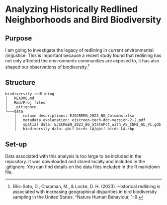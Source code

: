 # Analyzing Historically Redlined Neighborhoods and Bird Biodiversity

## Purpose

I am going to investigate the legacy of redlining in current environmental (in)justice. This is important because a recent study found that redlining has not only affected the environments communities are exposed to, it has also shaped our observations of biodiversity.[^readme-1]

[^readme-1]: Ellis-Soto, D., Chapman, M., & Locke, D. H. (2023). Historical redlining is associated with increasing geographical disparities in bird biodiversity sampling in the United States. \^Nature Human Behaviour, 1-9.

## Structure

```         
biodiversity-redlining
│   README.md
│   Rmd/Proj files    
│   .gitignore
└───data
    │   column descriptions: EJSCREEN_2023_BG_Columns.xlsx
    │   metadata explanation: ejscreen-tech-doc-version-2-2.pdf
    │   spatial data: EJSCREEN_2023_BG_StatePct_with_AS_CNMI_GU_VI.gdb
    |   biodiversity data: gbif-birds-LA/gbif-birds-LA.shp
```

## Set-up

Data associated with this analysis is too large to be included in the repository. It was downloaded and stored locally and included in the .gitignore. You can find details on the data files included in the R markdown file.
